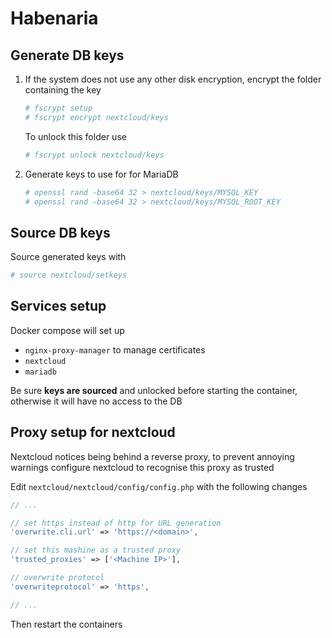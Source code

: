 # Habenaria

## Generate DB keys

1. If the system does not use any other disk encryption, encrypt the folder containing the key

    ```sh
    # fscrypt setup
    # fscrypt encrypt nextcloud/keys
    ```
    To unlock this folder use
    ```sh
    # fscrypt unlock nextcloud/keys
    ```

2. Generate keys to use for for MariaDB

    ```sh
    # openssl rand -base64 32 > nextcloud/keys/MYSQL_KEY
    # openssl rand -base64 32 > nextcloud/keys/MYSQL_ROOT_KEY
    ```

## Source DB keys

Source generated keys with

```sh
# source nextcloud/setkeys
```

## Services setup
Docker compose will set up
- `nginx-proxy-manager` to manage certificates
- `nextcloud`
- `mariadb`

Be sure **keys are sourced** and unlocked before starting the container,
otherwise it will have no access to the DB

## Proxy setup for nextcloud

Nextcloud notices being behind a reverse proxy, to prevent annoying warnings
configure nextcloud to recognise this proxy as trusted

Edit `nextcloud/nextcloud/config/config.php` with the following changes
```php
// ...

// set https instead of http for URL generation
'overwrite.cli.url' => 'https://<domain>',

// set this mashine as a trusted proxy
'trusted_proxies' => ['<Machine IP>'],

// overwrite protocol
'overwriteprotocol' => 'https',

// ...
```

Then restart the containers
